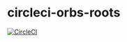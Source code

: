 # circleci-orbs-roots

[![CircleCI](https://circleci.com/gh/ItinerisLtd/circleci-orbs-roots.svg?style=svg)](https://circleci.com/gh/ItinerisLtd/circleci-orbs-roots)
